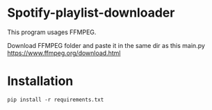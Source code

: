 # Spotify-playlist-downloader

This program usages FFMPEG.

Download FFMPEG folder and paste it in the same dir as this main.py
https://www.ffmpeg.org/download.html

# Installation
`pip install -r requirements.txt
`
